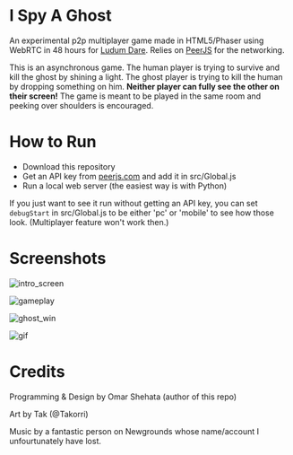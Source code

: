 # I Spy A Ghost

An experimental p2p multiplayer game made in HTML5/Phaser using WebRTC in 48 hours for [Ludum Dare](http://ludumdare.com/compo/ludum-dare-33/?action=preview&uid=11521). Relies on [PeerJS](http://peerjs.com/) for the networking.

This is an asynchronous game. The human player is trying to survive and kill the ghost by shining a light. The ghost player is trying to kill the human by dropping something on him. **Neither player can fully see the other on their screen!** The game is meant to be played in the same room and peeking over shoulders is encouraged. 

# How to Run

* Download this repository
* Get an API key from [peerjs.com](http://peerjs.com/) and add it in src/Global.js
* Run a local web server (the easiest way is with Python)

If you just want to see it run without getting an API key, you can set `debugStart` in src/Global.js to be either 'pc' or 'mobile' to see how those look. (Multiplayer feature won't work then.)

# Screenshots

![intro_screen](https://raw.githubusercontent.com/OmarShehata/I-Spy-A-Ghost/master/Assets/screenshots/multiplayer_intro.png)

![gameplay](https://raw.githubusercontent.com/OmarShehata/I-Spy-A-Ghost/master/Assets/screenshots/gameplay_1.png)

![ghost_win](https://raw.githubusercontent.com/OmarShehata/I-Spy-A-Ghost/master/Assets/screenshots/ghost_win.png)

![gif](https://raw.githubusercontent.com/OmarShehata/I-Spy-A-Ghost/master/Assets/screenshots/gameplay_2.gif)

# Credits

Programming & Design by Omar Shehata (author of this repo)

Art by Tak (@Takorri)

Music by a fantastic person on Newgrounds whose name/account I unfourtunately have lost. 